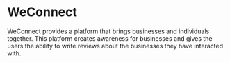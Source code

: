 # WeConnect
WeConnect provides a platform that brings businesses and individuals together. This platform creates awareness for businesses and gives the users the ability to write reviews about the businesses they have interacted with.  
